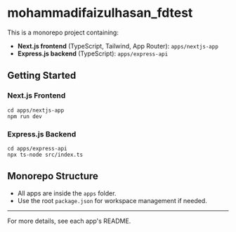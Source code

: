 # mohammadifaizulhasan_fdtest

This is a monorepo project containing:
- **Next.js frontend** (TypeScript, Tailwind, App Router): `apps/nextjs-app`
- **Express.js backend** (TypeScript): `apps/express-api`

## Getting Started

### Next.js Frontend
```
cd apps/nextjs-app
npm run dev
```

### Express.js Backend
```
cd apps/express-api
npx ts-node src/index.ts
```

## Monorepo Structure
- All apps are inside the `apps` folder.
- Use the root `package.json` for workspace management if needed.

---
For more details, see each app's README.
